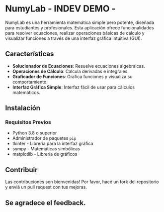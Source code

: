 # NumyLab - INDEV DEMO -

NumyLab es una herramienta matemática simple pero potente, diseñada para estudiantes y profesionales. Esta aplicación ofrece funcionalidades para resolver ecuaciones, realizar operaciones básicas de cálculo y visualizar funciones a través de una interfaz gráfica intuitiva (GUI).


## Características

- **Solucionador de Ecuaciones**: Resuelve ecuaciones algebraicas.
- **Operaciones de Cálculo**: Calcula derivadas e integrales.
- **Graficador de Funciones**: Grafica funciones y visualiza su comportamiento.
- **Interfaz Gráfica Simple**: Interfaz fácil de usar para cálculos matemáticos.

## Instalación

### Requisitos Previos
- Python 3.8 o superior
- Administrador de paquetes `pip`
- tkinter - Librería para la interfaz gráfica
- sympy - Matemáticas simbólicas
- matplotlib - Librería de gráficos

## Contribuir
Las contribuciones son bienvenidas! Por favor, hacé un fork del repositorio y enviá un pull request con tus mejoras.

## Se agradece el feedback.
